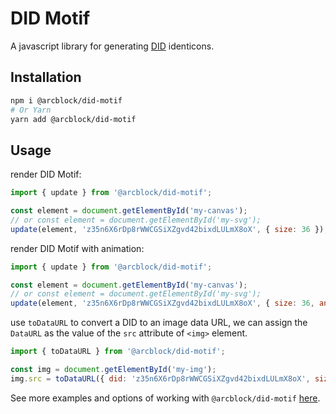 # DID Motif

A javascript library for generating [DID](https://github.com/ArcBlock/ABT-DID-Protocol) identicons.

## Installation

```bash
npm i @arcblock/did-motif
# Or Yarn
yarn add @arcblock/did-motif
```

## Usage

render DID Motif: 

``` js
import { update } from '@arcblock/did-motif';

const element = document.getElementById('my-canvas');
// or const element = document.getElementById('my-svg');
update(element, 'z35n6X6rDp8rWWCGSiXZgvd42bixdLULmX8oX', { size: 36 });
```

render DID Motif with animation: 

``` js
import { update } from '@arcblock/did-motif';

const element = document.getElementById('my-canvas');
// or const element = document.getElementById('my-svg');
update(element, 'z35n6X6rDp8rWWCGSiXZgvd42bixdLULmX8oX', { size: 36, animation: true });
```


use `toDataURL` to convert a DID to an image data URL, we can assign the `DataURL` as the value of the `src` attribute of `<img>` element.

``` js
import { toDataURL } from '@arcblock/did-motif';

const img = document.getElementById('my-img');
img.src = toDataURL({ did: 'z35n6X6rDp8rWWCGSiXZgvd42bixdLULmX8oX', size: 36 });
```

See more examples and options of working with `@arcblock/did-motif` [here](https://github.com/ArcBlock/did-motif/blob/master/examples/index.js).
